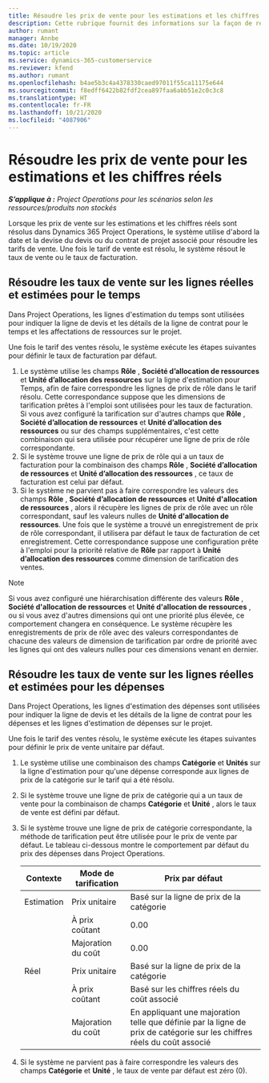 ```yaml
---
title: Résoudre les prix de vente pour les estimations et les chiffres réels
description: Cette rubrique fournit des informations sur la façon de résoudre les prix de vente des estimations et des chiffres réels.
author: rumant
manager: Annbe
ms.date: 10/19/2020
ms.topic: article
ms.service: dynamics-365-customerservice
ms.reviewer: kfend
ms.author: rumant
ms.openlocfilehash: b4ae5b3c4a4378330caed97011f55ca11175e644
ms.sourcegitcommit: f8edff6422b82fdf2cea897faa6abb51e2c0c3c8
ms.translationtype: HT
ms.contentlocale: fr-FR
ms.lasthandoff: 10/21/2020
ms.locfileid: "4087906"
---
```

# <a name="resolve-sales-prices-for-estimates-and-actuals"></a>Résoudre les prix de vente pour les estimations et les chiffres réels

_**S’applique à :** Project Operations pour les scénarios selon les ressources/produits non stockés_

Lorsque les prix de vente sur les estimations et les chiffres réels sont résolus dans Dynamics 365 Project Operations, le système utilise d'abord la date et la devise du devis ou du contrat de projet associé pour résoudre les tarifs de vente. Une fois le tarif de vente est résolu, le système résout le taux de vente ou le taux de facturation.

## <a name="resolve-sales-rates-on-actual-and-estimate-lines-for-time"></a>Résoudre les taux de vente sur les lignes réelles et estimées pour le temps

Dans Project Operations, les lignes d'estimation du temps sont utilisées pour indiquer la ligne de devis et les détails de la ligne de contrat pour le temps et les affectations de ressources sur le projet.

Une fois le tarif des ventes résolu, le système exécute les étapes suivantes pour définir le taux de facturation par défaut.

1. Le système utilise les champs **Rôle** , **Société d’allocation de ressources** et **Unité d’allocation des ressources** sur la ligne d'estimation pour Temps, afin de faire correspondre les lignes de prix de rôle dans le tarif résolu. Cette correspondance suppose que les dimensions de tarification prêtes à l'emploi sont utilisées pour les taux de facturation. Si vous avez configuré la tarification sur d'autres champs que **Rôle** , **Société d’allocation de ressources** et **Unité d’allocation des ressources** ou sur des champs supplémentaires, c'est cette combinaison qui sera utilisée pour récupérer une ligne de prix de rôle correspondante.
2. Si le système trouve une ligne de prix de rôle qui a un taux de facturation pour la combinaison des champs **Rôle** , **Société d’allocation de ressources** et **Unité d’allocation des ressources** , ce taux de facturation est celui par défaut.
3. Si le système ne parvient pas à faire correspondre les valeurs des champs **Rôle** , **Société d’allocation de ressources** et **Unité d'allocation de ressources** , alors il récupère les lignes de prix de rôle avec un rôle correspondant, sauf les valeurs nulles de **Unité d'allocation de ressources**. Une fois que le système a trouvé un enregistrement de prix de rôle correspondant, il utilisera par défaut le taux de facturation de cet enregistrement. Cette correspondance suppose une configuration prête à l'emploi pour la priorité relative de **Rôle** par rapport à **Unité d’allocation des ressources** comme dimension de tarification des ventes.

> [!NOTE]
> Si vous avez configuré une hiérarchisation différente des valeurs **Rôle** , **Société d'allocation de ressources** et **Unité d'allocation de ressources** , ou si vous avez d'autres dimensions qui ont une priorité plus élevée, ce comportement changera en conséquence. Le système récupère les enregistrements de prix de rôle avec des valeurs correspondantes de chacune des valeurs de dimension de tarification par ordre de priorité avec les lignes qui ont des valeurs nulles pour ces dimensions venant en dernier.

## <a name="resolve-sales-rates-on-actual-and-estimate-lines-for-expense"></a>Résoudre les taux de vente sur les lignes réelles et estimées pour les dépenses

Dans Project Operations, les lignes d'estimation des dépenses sont utilisées pour indiquer la ligne de devis et les détails de la ligne de contrat pour les dépenses et les lignes d'estimation de dépenses sur le projet.

Une fois le tarif des ventes résolu, le système exécute les étapes suivantes pour définir le prix de vente unitaire par défaut.

1. Le système utilise une combinaison des champs **Catégorie** et **Unités** sur la ligne d'estimation pour qu'une dépense corresponde aux lignes de prix de la catégorie sur le tarif qui a été résolu.
2. Si le système trouve une ligne de prix de catégorie qui a un taux de vente pour la combinaison de champs **Catégorie** et **Unité** , alors le taux de vente est défini par défaut.
3. Si le système trouve une ligne de prix de catégorie correspondante, la méthode de tarification peut être utilisée pour le prix de vente par défaut. Le tableau ci-dessous montre le comportement par défaut du prix des dépenses dans Project Operations.

    | Contexte | Mode de tarification | Prix par défaut |
    | --- | --- | --- |
    | Estimation | Prix unitaire | Basé sur la ligne de prix de la catégorie |
    | &nbsp; | À prix coûtant | 0.00 |
    | &nbsp; | Majoration du coût | 0.00 |
    | Réel | Prix unitaire | Basé sur la ligne de prix de la catégorie |
    | &nbsp; | À prix coûtant | Basé sur les chiffres réels du coût associé |
    | &nbsp; | Majoration du coût | En appliquant une majoration telle que définie par la ligne de prix de catégorie sur les chiffres réels du coût associé |

4. Si le système ne parvient pas à faire correspondre les valeurs des champs **Catégorie** et **Unité** , le taux de vente par défaut est zéro (0).
